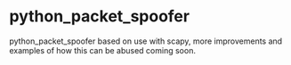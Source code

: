 # python_packet_spoofer
python_packet_spoofer based on use with scapy, more improvements and examples of how this can be abused coming soon.
